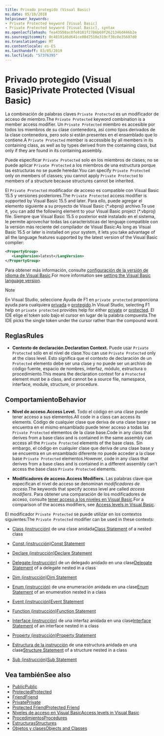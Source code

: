 ```yaml
---
title: Privado protegido (Visual Basic)
ms.date: 05/10/2018
helpviewer_keywords:
- Private Protected keyword [Visual Basic]
- Private Protected keyword [Visual Basic], syntax
ms.openlocfilehash: fea43558ac0fe8181f2786b69f2621346d446b2e
ms.sourcegitcommit: 0c48191d6d641ce88d7510e319cf38c0e35697d0
ms.translationtype: MT
ms.contentlocale: es-ES
ms.lasthandoff: 03/05/2019
ms.locfileid: "57376395"
---
```

# <a name="private-protected-visual-basic"></a><span data-ttu-id="26e83-102">Privado protegido (Visual Basic)</span><span class="sxs-lookup"><span data-stu-id="26e83-102">Private Protected (Visual Basic)</span></span>

<span data-ttu-id="26e83-103">La combinación de palabras claves `Private Protected` es un modificador de acceso de miembro.</span><span class="sxs-lookup"><span data-stu-id="26e83-103">The `Private Protected` keyword combination is a member access modifier.</span></span> <span data-ttu-id="26e83-104">Un `Private Protected` miembro es accesible por todos los miembros de su clase contenedora, así como tipos derivados de la clase contenedora, pero solo si están presentes en el ensamblado que lo contiene.</span><span class="sxs-lookup"><span data-stu-id="26e83-104">A `Private Protected` member is accessible by all members in its containing class, as well as by types derived from the containing class, but only if they are found in its containing assembly.</span></span>

<span data-ttu-id="26e83-105">Puede especificar `Private Protected` solo en los miembros de clases; no se puede aplicar `Private Protected` a los miembros de una estructura porque las estructuras no se puede heredar.</span><span class="sxs-lookup"><span data-stu-id="26e83-105">You can specify `Private Protected` only on members of classes; you cannot apply `Private Protected` to members of a structure because structures cannot be inherited.</span></span>

<span data-ttu-id="26e83-106">El `Private Protected` modificador de acceso es compatible con Visual Basic 15.5 y versiones posteriores.</span><span class="sxs-lookup"><span data-stu-id="26e83-106">The `Private Protected` access modifier is supported by Visual Basic 15.5 and later.</span></span> <span data-ttu-id="26e83-107">Para ello, puede agregar el elemento siguiente a su proyecto de Visual Basic (\*.vbproj) archivo.</span><span class="sxs-lookup"><span data-stu-id="26e83-107">To use it, you can add the following element to your Visual Basic project (\*.vbproj) file.</span></span> <span data-ttu-id="26e83-108">Siempre que Visual Basic 15.5 o posterior esté instalado en el sistema, le permite aprovechar todas las características del lenguaje compatible con la versión más reciente del compilador de Visual Basic:</span><span class="sxs-lookup"><span data-stu-id="26e83-108">As long as Visual Basic 15.5 or later is installed on your system, it lets you take advantage of all the language features supported by the latest version of the Visual Basic compiler:</span></span>

```xml
<PropertyGroup>
   <LangVersion>latest</LangVersion>
</PropertyGroup>
```

<span data-ttu-id="26e83-109">Para obtener más información, consulte [configuración de la versión de idioma de Visual Basic](../../language-reference/configure-language-version.md).</span><span class="sxs-lookup"><span data-stu-id="26e83-109">For more information see [setting the Visual Basic language version](../../language-reference/configure-language-version.md).</span></span>

> [!NOTE]
> <span data-ttu-id="26e83-110">En Visual Studio, seleccione Ayuda de F1 en `private protected` proporciona ayuda para cualquiera [privada](private.md) o [protegido](protected.md).</span><span class="sxs-lookup"><span data-stu-id="26e83-110">In Visual Studio, selecting F1 help on `private protected` provides help for either [private](private.md) or [protected](protected.md).</span></span> <span data-ttu-id="26e83-111">El IDE elige el token solo bajo el cursor en lugar de la palabra compuesta.</span><span class="sxs-lookup"><span data-stu-id="26e83-111">The IDE picks the single token under the cursor rather than the compound word.</span></span>

## <a name="rules"></a><span data-ttu-id="26e83-112">Reglas</span><span class="sxs-lookup"><span data-stu-id="26e83-112">Rules</span></span>

- <span data-ttu-id="26e83-113">**Contexto de declaración.**</span><span class="sxs-lookup"><span data-stu-id="26e83-113">**Declaration Context.**</span></span> <span data-ttu-id="26e83-114">Puede usar `Private Protected` sólo en el nivel de clase.</span><span class="sxs-lookup"><span data-stu-id="26e83-114">You can use `Private Protected` only at the class level.</span></span> <span data-ttu-id="26e83-115">Esto significa que el contexto de declaración de un `Protected` elemento debe ser una clase y no puede ser un archivo de código fuente, espacio de nombres, interfaz, módulo, estructura o procedimiento.</span><span class="sxs-lookup"><span data-stu-id="26e83-115">This means the declaration context for a `Protected` element must be a class, and cannot be a source file, namespace, interface, module, structure, or procedure.</span></span>

## <a name="behavior"></a><span data-ttu-id="26e83-116">Comportamiento</span><span class="sxs-lookup"><span data-stu-id="26e83-116">Behavior</span></span>

- <span data-ttu-id="26e83-117">**Nivel de acceso.**</span><span class="sxs-lookup"><span data-stu-id="26e83-117">**Access Level.**</span></span> <span data-ttu-id="26e83-118">Todo el código en una clase puede tener acceso a sus elementos.</span><span class="sxs-lookup"><span data-stu-id="26e83-118">All code in a class can access its elements.</span></span> <span data-ttu-id="26e83-119">Código de cualquier clase que deriva de una clase base y se encuentra en el mismo ensamblado puede tener acceso a todas las `Private Protected` elementos de la clase base.</span><span class="sxs-lookup"><span data-stu-id="26e83-119">Code in any class that derives from a base class and is contained in the same assembly can access all the `Private Protected` elements of the base class.</span></span> <span data-ttu-id="26e83-120">Sin embargo, el código en cualquier clase que deriva de una clase base y se encuentra en un ensamblado diferente no puede acceder a la clase base `Private Protected` elementos.</span><span class="sxs-lookup"><span data-stu-id="26e83-120">However, code in any class that derives from a base class and is contained in a different assembly can't access the base class `Private Protected` elements.</span></span>

- <span data-ttu-id="26e83-121">**Modificadores de acceso.**</span><span class="sxs-lookup"><span data-stu-id="26e83-121">**Access Modifiers.**</span></span> <span data-ttu-id="26e83-122">Las palabras clave que especifican el nivel de acceso se denominan *modificadores de acceso*.</span><span class="sxs-lookup"><span data-stu-id="26e83-122">The keywords that specify access level are called *access modifiers*.</span></span> <span data-ttu-id="26e83-123">Para obtener una comparación de los modificadores de acceso, consulte [tener acceso a los niveles en Visual Basic](../../../visual-basic/programming-guide/language-features/declared-elements/access-levels.md).</span><span class="sxs-lookup"><span data-stu-id="26e83-123">For a comparison of the access modifiers, see [Access levels in Visual Basic](../../../visual-basic/programming-guide/language-features/declared-elements/access-levels.md).</span></span>

<span data-ttu-id="26e83-124">El modificador `Private Protected` se puede utilizar en los contextos siguientes:</span><span class="sxs-lookup"><span data-stu-id="26e83-124">The `Private Protected` modifier can be used in these contexts:</span></span>

- <span data-ttu-id="26e83-125">[Class (instrucción)](../../../visual-basic/language-reference/statements/class-statement.md) de una clase anidada</span><span class="sxs-lookup"><span data-stu-id="26e83-125">[Class Statement](../../../visual-basic/language-reference/statements/class-statement.md) of a nested class</span></span>

- [<span data-ttu-id="26e83-126">Const (instrucción)</span><span class="sxs-lookup"><span data-stu-id="26e83-126">Const Statement</span></span>](../../../visual-basic/language-reference/statements/const-statement.md)

- [<span data-ttu-id="26e83-127">Declare (instrucción)</span><span class="sxs-lookup"><span data-stu-id="26e83-127">Declare Statement</span></span>](../../../visual-basic/language-reference/statements/declare-statement.md)

- <span data-ttu-id="26e83-128">[Delegate (instrucción)](../../../visual-basic/language-reference/statements/delegate-statement.md) de un delegado anidado en una clase</span><span class="sxs-lookup"><span data-stu-id="26e83-128">[Delegate Statement](../../../visual-basic/language-reference/statements/delegate-statement.md) of a delegate nested in a class</span></span>

- [<span data-ttu-id="26e83-129">Dim (instrucción)</span><span class="sxs-lookup"><span data-stu-id="26e83-129">Dim Statement</span></span>](../../../visual-basic/language-reference/statements/dim-statement.md)

- <span data-ttu-id="26e83-130">[Enum (instrucción)](../../../visual-basic/language-reference/statements/enum-statement.md) de una enumeración anidada en una clase</span><span class="sxs-lookup"><span data-stu-id="26e83-130">[Enum Statement](../../../visual-basic/language-reference/statements/enum-statement.md) of an enumeration nested in a class</span></span>

- [<span data-ttu-id="26e83-131">Event (instrucción)</span><span class="sxs-lookup"><span data-stu-id="26e83-131">Event Statement</span></span>](../../../visual-basic/language-reference/statements/event-statement.md)

- [<span data-ttu-id="26e83-132">Function (instrucción)</span><span class="sxs-lookup"><span data-stu-id="26e83-132">Function Statement</span></span>](../../../visual-basic/language-reference/statements/function-statement.md)

- <span data-ttu-id="26e83-133">[Interface (instrucción)](../../../visual-basic/language-reference/statements/interface-statement.md) de una interfaz anidada en una clase</span><span class="sxs-lookup"><span data-stu-id="26e83-133">[Interface Statement](../../../visual-basic/language-reference/statements/interface-statement.md) of an interface nested in a class</span></span>

- [<span data-ttu-id="26e83-134">Property (instrucción)</span><span class="sxs-lookup"><span data-stu-id="26e83-134">Property Statement</span></span>](../../../visual-basic/language-reference/statements/property-statement.md)

- <span data-ttu-id="26e83-135">[Estructura de la instrucción](../../../visual-basic/language-reference/statements/structure-statement.md) de una estructura anidada en una clase</span><span class="sxs-lookup"><span data-stu-id="26e83-135">[Structure Statement](../../../visual-basic/language-reference/statements/structure-statement.md) of a structure nested in a class</span></span>

- [<span data-ttu-id="26e83-136">Sub (instrucción)</span><span class="sxs-lookup"><span data-stu-id="26e83-136">Sub Statement</span></span>](../../../visual-basic/language-reference/statements/sub-statement.md)

## <a name="see-also"></a><span data-ttu-id="26e83-137">Vea también</span><span class="sxs-lookup"><span data-stu-id="26e83-137">See also</span></span>

- [<span data-ttu-id="26e83-138">Public</span><span class="sxs-lookup"><span data-stu-id="26e83-138">Public</span></span>](../../../visual-basic/language-reference/modifiers/public.md)
- [<span data-ttu-id="26e83-139">Protected</span><span class="sxs-lookup"><span data-stu-id="26e83-139">Protected</span></span>](../../../visual-basic/language-reference/modifiers/protected.md)
- [<span data-ttu-id="26e83-140">Friend</span><span class="sxs-lookup"><span data-stu-id="26e83-140">Friend</span></span>](friend.md)
- [<span data-ttu-id="26e83-141">Private</span><span class="sxs-lookup"><span data-stu-id="26e83-141">Private</span></span>](../../../visual-basic/language-reference/modifiers/private.md)
- [<span data-ttu-id="26e83-142">Protected Friend</span><span class="sxs-lookup"><span data-stu-id="26e83-142">Protected Friend</span></span>](./protected-friend.md)
- [<span data-ttu-id="26e83-143">Niveles de acceso en Visual Basic</span><span class="sxs-lookup"><span data-stu-id="26e83-143">Access levels in Visual Basic</span></span>](../../../visual-basic/programming-guide/language-features/declared-elements/access-levels.md)
- [<span data-ttu-id="26e83-144">Procedimientos</span><span class="sxs-lookup"><span data-stu-id="26e83-144">Procedures</span></span>](../../../visual-basic/programming-guide/language-features/procedures/index.md)
- [<span data-ttu-id="26e83-145">Estructuras</span><span class="sxs-lookup"><span data-stu-id="26e83-145">Structures</span></span>](../../../visual-basic/programming-guide/language-features/data-types/structures.md)
- [<span data-ttu-id="26e83-146">Objetos y clases</span><span class="sxs-lookup"><span data-stu-id="26e83-146">Objects and Classes</span></span>](../../../visual-basic/programming-guide/language-features/objects-and-classes/index.md)
